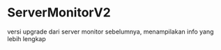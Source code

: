 # ServerMonitorV2
versi upgrade dari server monitor sebelumnya, menampilakan info yang lebih lengkap
